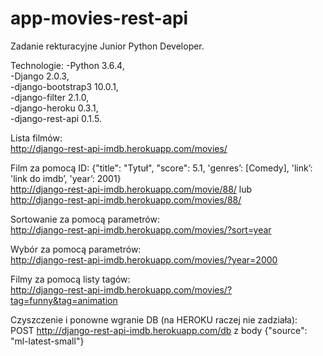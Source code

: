 # app-movies-rest-api
  
Zadanie rekturacyjne Junior Python Developer.  

Technologie: 
-Python                  3.6.4,  
-Django                  2.0.3,  
-django-bootstrap3       10.0.1,  
-django-filter           2.1.0,  
-django-heroku           0.3.1,  
-django-rest-api         0.1.5.  


Lista filmów:  
http://django-rest-api-imdb.herokuapp.com/movies/  

Film za pomocą ID:  {"title": "Tytuł", "score": 5.1, 'genres’: [Comedy], 'link’: 'link do imdb’, 'year’: 2001}  
http://django-rest-api-imdb.herokuapp.com/movie/88/ 
lub  
http://django-rest-api-imdb.herokuapp.com/movies/88/ 

Sortowanie za pomocą parametrów:  
http://django-rest-api-imdb.herokuapp.com/movies/?sort=year 

Wybór za pomocą parametrów:  
http://django-rest-api-imdb.herokuapp.com/movies/?year=2000  

Filmy za pomocą listy tagów:  
http://django-rest-api-imdb.herokuapp.com/movies/?tag=funny&tag=animation   

Czyszczenie i ponowne wgranie DB (na HEROKU raczej nie zadziała):  
POST http://django-rest-api-imdb.herokuapp.com/db z body {"source": "ml-latest-small"}  
